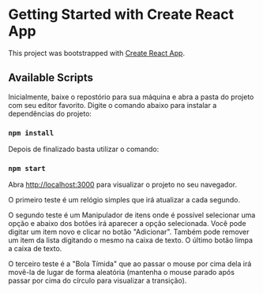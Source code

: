 # Getting Started with Create React App

This project was bootstrapped with [Create React App](https://github.com/facebook/create-react-app).

## Available Scripts

Inicialmente, baixe o repostório para sua máquina e abra a pasta do projeto com seu editor favorito.
Digite o comando abaixo para instalar a dependências do projeto:

### `npm install`

Depois de finalizado basta utilizar o comando:

### `npm start`

Abra [http://localhost:3000](http://localhost:3000) para visualizar o projeto no seu navegador.

O primeiro teste é um relógio simples que irá atualizar a cada segundo.

O segundo teste é um Manipulador de itens onde é possível selecionar uma opção e abaixo dos botões irá aparecer a opção selecionada.
Você pode digitar um item novo e clicar no botão "Adicionar". Também pode remover um item da lista digitando o mesmo na caixa de texto. O último botão limpa a caixa de texto.

O terceiro teste é a "Bola Tímida" que ao passar o mouse por cima dela irá movê-la de lugar de forma aleatória (mantenha o mouse parado após passar por cima do círculo para visualizar a transição).
